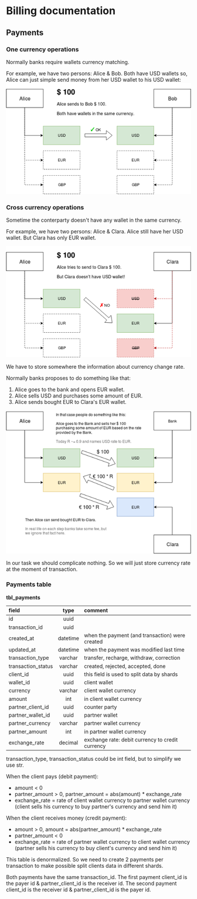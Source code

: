 Billing documentation
=====================

Payments
--------

### One currency operations

Normally banks require wallets currency matching.

For example, we have two persons: Alice & Bob.
Both have USD wallets so, Alice can just simple send money
from her USD wallet to his USD wallet:
![currency matches](img/usd-2-usd.png "currency matches")

### Cross currency operations

Sometime the conterparty doesn't have any wallet in the same currency.

For example, we have two persons: Alice & Clara.
Alice still have her USD wallet. But Clara has only EUR wallet.

![currency missmatch](img/usd-2-eur.png "currency missmatch")

We have to store somewhere the information about currency change rate.

Normally banks proposes to do something like that:
1. Alice goes to the bank and opens EUR wallet.
2. Alice sells USD and purchases some amount of EUR.
3. Alice sends bought EUR to Clara's EUR wallet.

![currency convertation](img/usd-2-eur-with-bank.png "currency convertation")

In our task we should complicate nothing.
So we will just store currency rate at the moment of transaction.

### Payments table

**tbl_payments**

| field                    | type     | comment                                            |
|:-------------------------|:--------:|:---------------------------------------------------|
| id                       | uuid     |                                                    |
| transaction_id           | uuid     |                                                    |
| created_at               | datetime | when the payment (and transaction) were created    |
| updated_at               | datetime | when the payment was modified last time            |
| transaction_type         | varchar  | transfer, recharge, withdraw, correction           |
| transaction_status       | varchar  | created, rejected, accepted, done                  |
| client_id                | uuid     | this field is used to split data by shards         |
| wallet_id                | uuid     | client wallet                                      |
| currency                 | varchar  | client wallet currency                             |
| amount                   | int      | in client wallet currency                          |
| partner_client_id        | uuid     | counter party                                      |
| partner_wallet_id        | uuid     | partner wallet                                     |
| partner_currency         | varchar  | partner wallet currency                            |
| partner_amount           | int      | in partner wallet currency                         |
| exchange_rate            | decimal  | exchange rate: debit currency to credit currency   |


transaction_type, transaction_status could be int field, but to simplify we use str.

When the client pays (debit payment):
* amount < 0
* partner_amount > 0,
  partner_amount = abs(amount) * exchange_rate
* exchange_rate = rate of client wallet currency to partner wallet currency
  (client sells his currency to buy partner's currency and send him it)

When the client receives money (credit payment):
* amount > 0,
  amount = abs(partner_amount) * exchange_rate
* partner_amount < 0
* exchange_rate = rate of partner wallet currency to client wallet currency
  (partner sells his currency to buy client's currency and send him it)

This table is denormalized.
So we need to create 2 payments per transaction to make possible split clients data in different shards.

Both payments have the same transaction_id.
The first payment client_id is the payer id & partner_client_id is the receiver id.
The second payment client_id is the receiver id & partner_client_id is the payer id.

